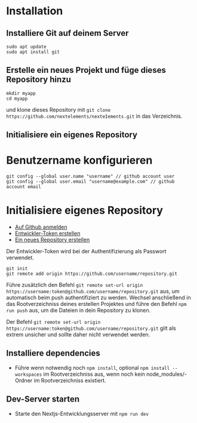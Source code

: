 # Installation
## Installiere Git auf deinem Server
```
sudo apt update
sudo apt install git
```

## Erstelle ein neues Projekt und füge dieses Repository hinzu
```
mkdir myapp
cd myapp
```
und klone dieses Repository mit `git clone https://github.com/nextelements/nexteIements.git` in das Verzeichnis.

## Initialisiere ein eigenes Repository
# Benutzername konfigurieren
```
git config --global user.name "username" // github account user
git config --global user.email "username@example.com" // github account email
```
# Initialisiere eigenes Repository
- [Auf Github anmelden](https://github.com/login)
- [Entwickler-Token erstellen](https://github.com/settings/tokens/new)
- [Ein neues Repository erstellen](https://github.com/new)

Der Entwickler-Token wird bei der Authentifizierung als Passwort verwendet.

```
git init
git remote add origin https://github.com/username/repository.git
```

Führe zusätzlich den Befehl `git remote set-url origin https://username:token@github.com/username/repository.git` aus, um automatisch beim push authentifiziert zu werden.
Wechsel anschließend in das Rootverzeichniss deines erstellen Projektes und führe den Befehl `npm run push` aus, um die Dateien in dein Repository zu klonen.

Der Befehl `git remote set-url origin https://username:token@github.com/username/repository.git` gilt als extrem unsicher und sollte daher nicht verwendet werden.

## Installiere dependencies
- Führe wenn notwendig noch `npm install`, optional  `npm install --workspaces` im Rootverzeichniss aus, wenn noch kein node_modules/-Ordner im Rootverzeichniss existiert.

## Dev-Server starten
- Starte den Nextjs-Entwicklungsserver mit `npm run dev`
